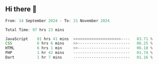 ## Hi there 👋
<!--START_SECTION:Muni-->

```Javascript
From: 14 September 2024 - To: 21 November 2024

Total Time: 97 hrs 23 mins

JavaScript    81 hrs 41 mins  >>>>>>>>>>>>>>>>>>>>>----   83.71 %
CSS           6 hrs 6 mins    >>-----------------------   06.25 %
HTML          6 hrs 1 min     >>-----------------------   06.18 %
PHP           1 hr 42 mins    -------------------------   01.74 %
Dart          1 hr 7 mins     -------------------------   01.16 %
```

<!--END_SECTION:Muni-->
